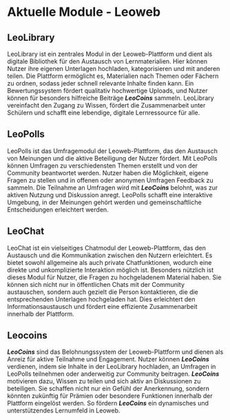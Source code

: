 # Aktuelle Module - Leoweb

## LeoLibrary
LeoLibrary ist ein zentrales Modul in der Leoweb-Plattform und dient als digitale Bibliothek für den Austausch von Lernmaterialien. Hier können Nutzer ihre eigenen Unterlagen hochladen, kategorisieren und mit anderen teilen. Die Plattform ermöglicht es, Materialien nach Themen oder Fächern zu ordnen, sodass jeder schnell relevante Inhalte finden kann. Ein Bewertungssystem fördert qualitativ hochwertige Uploads, und Nutzer können für besonders hilfreiche Beiträge ***LeoCoins***  sammeln. LeoLibrary vereinfacht den Zugang zu Wissen, fördert die Zusammenarbeit unter Schülern und schafft eine lebendige, digitale Lernressource für alle.

## LeoPolls
LeoPolls ist das Umfragemodul der Leoweb-Plattform, das den Austausch von Meinungen und die aktive Beteiligung der Nutzer fördert. Mit LeoPolls können Umfragen zu verschiedensten Themen erstellt und von der Community beantwortet werden. Nutzer haben die Möglichkeit, eigene Fragen zu stellen und in offenen oder anonymen Umfragen Feedback zu sammeln. Die Teilnahme an Umfragen wird mit ***LeoCoins***  belohnt, was zur aktiven Nutzung und Diskussion anregt. LeoPolls schafft eine interaktive Umgebung, in der Meinungen gehört werden und gemeinschaftliche Entscheidungen erleichtert werden.

## LeoChat
LeoChat ist ein vielseitiges Chatmodul der Leoweb-Plattform, das den Austausch und die Kommunikation zwischen den Nutzern erleichtert. Es bietet sowohl allgemeine als auch private Chatfunktionen, wodurch eine direkte und unkomplizierte Interaktion möglich ist. Besonders nützlich ist dieses Modul für Nutzer, die Fragen zu hochgeladenem Material haben. Sie können sich nicht nur in öffentlichen Chats mit der Community austauschen, sondern auch gezielt die Person kontaktieren, die die entsprechenden Unterlagen hochgeladen hat. Dies erleichtert den Informationsaustausch und fördert eine effiziente Zusammenarbeit innerhalb der Plattform.

## Leocoins
***LeoCoins***  sind das Belohnungssystem der Leoweb-Plattform und dienen als Anreiz für aktive Teilnahme und Engagement. Nutzer können ***LeoCoins***  verdienen, indem sie Inhalte in der LeoLibrary hochladen, an Umfragen in LeoPolls teilnehmen oder anderweitig zur Community beitragen. ***LeoCoins*** motivieren dazu, Wissen zu teilen und sich aktiv an Diskussionen zu beteiligen. Sie schaffen nicht nur ein Gefühl der Anerkennung, sondern könnten zukünftig für Prämien oder besondere Funktionen innerhalb der Plattform eingelöst werden. So fördern ***LeoCoins***  ein dynamisches und unterstützendes Lernumfeld in Leoweb.
